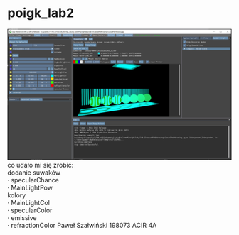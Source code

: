 # poigk_lab2
![](Paweł%20Szałwiński%20198073%20ACIR%204A.jpg)  
co udało mi się zrobić:  
dodanie suwaków  
· specularChance   
· MainLightPow  
kolory  
· MainLightCol  
· specularColor   
· emissive  
· refractionColor 
Paweł Szałwiński 198073 ACIR 4A  
